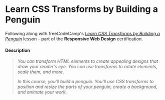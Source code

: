 # Learn CSS Transforms by Building a Penguin

Following along with freeCodeCamp's _[Learn CSS Transforms by Building a Penguin](https://www.freecodecamp.org/learn/2022/responsive-web-design/#learn-css-transforms-by-building-a-penguin)_ lesson – part of the **Responsive Web Design** certification.

#### Description

> _You can transform HTML elements to create appealing designs that draw your reader's eye. You can use transforms to rotate elements, scale them, and more._
>
> _In this course, you'll build a penguin. You'll use CSS transforms to position and resize the parts of your penguin, create a background, and animate your work._

